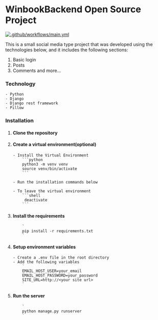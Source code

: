 # WinbookBackend Open Source Project
[![.github/workflows/main.yml](https://github.com/team-d3m0n1k/winbookBackend/actions/workflows/main.yml/badge.svg?branch=master)](https://github.com/team-d3m0n1k/winbookBackend/actions/workflows/main.yml)

This is a small social media type project that was developed using the technologies below, and it includes the following sections:

1. Basic login
2. Posts
3. Comments
   and more...

### Technology

    - Python
    - Django
    - Django rest framework
    - Pillow

### Installation

1.  #### Clone the repository

2.  #### Create a virtual environment(optional)

        - Install the Virtual Environment
            ```python
            python3 -m venv venv
            source venv/bin/activate
            ```

        - Run the installation commands below

        - To leave the virtual environment
            ```shell
             deactivate
            ```

3.  #### Install the requirements

            `
            pip install -r requirements.txt
            `

4.  #### Setup environment variables

        - Create a .env file in the root directory
        - Add the following variables
            `
            EMAIL_HOST_USER=your_email
            EMAIL_HOST_PASSWORD=your_password
            SITE_URL=http://<your site url>
            `

5.  #### Run the server

            `
            python manage.py runserver
            `
